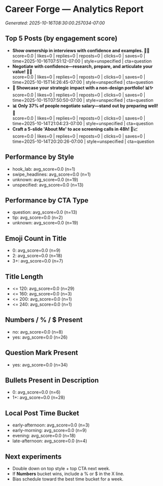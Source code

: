 # Career Forge — Analytics Report

_Generated: 2025-10-16T08:30:00.257034-07:00_

## Top 5 Posts (by engagement score)

- **Show ownership in interviews with confidence and examples. 🚀💼**  
  score=0.0 | likes=0 | replies=0 | reposts=0 | clicks=0 | saves=0 | time=2025-10-16T07:51:12-07:00 | style=unspecified | cta=question
- **Negotiate with confidence—research, prepare, and articulate your value! 💼💪**  
  score=0.0 | likes=0 | replies=0 | reposts=0 | clicks=0 | saves=0 | time=2025-10-15T14:26:45-07:00 | style=unspecified | cta=question
- **🚀 Showcase your strategic impact with a non-design portfolio! 📊✨**  
  score=0.0 | likes=0 | replies=0 | reposts=0 | clicks=0 | saves=0 | time=2025-10-15T07:50:50-07:00 | style=unspecified | cta=question
- **📊 Only 37% of people negotiate salary—stand out by preparing well! 💪**  
  score=0.0 | likes=0 | replies=0 | reposts=0 | clicks=0 | saves=0 | time=2025-10-14T21:04:23-07:00 | style=unspecified | cta=question
- **Craft a 5-slide 'About Me' to ace screening calls in 48h! 🎯📈**  
  score=0.0 | likes=0 | replies=0 | reposts=0 | clicks=0 | saves=0 | time=2025-10-14T20:20:26-07:00 | style=unspecified | cta=question

## Performance by Style

- hook_lab: avg_score=0.0 (n=1)
- swipe_headlines: avg_score=0.0 (n=1)
- unknown: avg_score=0.0 (n=19)
- unspecified: avg_score=0.0 (n=13)

## Performance by CTA Type

- question: avg_score=0.0 (n=13)
- tip: avg_score=0.0 (n=2)
- unknown: avg_score=0.0 (n=19)

## Emoji Count in Title

- 0: avg_score=0.0 (n=9)
- 2: avg_score=0.0 (n=18)
- 3+: avg_score=0.0 (n=7)

## Title Length

- <= 120: avg_score=0.0 (n=29)
- <= 160: avg_score=0.0 (n=3)
- <= 200: avg_score=0.0 (n=1)
- <= 240: avg_score=0.0 (n=1)

## Numbers / % / $ Present

- no: avg_score=0.0 (n=8)
- yes: avg_score=0.0 (n=26)

## Question Mark Present

- yes: avg_score=0.0 (n=34)

## Bullets Present in Description

- 0: avg_score=0.0 (n=6)
- 1+: avg_score=0.0 (n=28)

## Local Post Time Bucket

- early-afternoon: avg_score=0.0 (n=3)
- early-morning: avg_score=0.0 (n=9)
- evening: avg_score=0.0 (n=18)
- late-afternoon: avg_score=0.0 (n=4)

## Next experiments

- Double down on top style + top CTA next week.
- If **Numbers** bucket wins, include a % or $ in the X line.
- Bias schedule toward the best time bucket for a week.